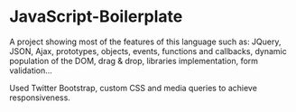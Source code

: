 # JavaScript-Boilerplate
A project showing most of the features of this language such as:
JQuery, JSON, Ajax, prototypes, objects, events, functions and callbacks, dynamic population of the DOM, drag & drop, libraries implementation, form validation...

Used Twitter Bootstrap, custom CSS and media queries to achieve responsiveness. 
